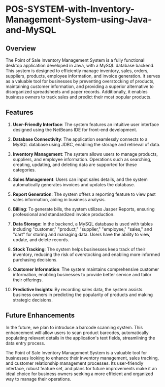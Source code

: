 # POS-SYSTEM-with-Inventory-Management-System-using-Java-and-MySQL

## Overview

The Point of Sale Inventory Management System is a fully functional desktop application developed in Java, with a MySQL database backend. This system is designed to efficiently manage inventory, sales, orders, suppliers, products, employee information, and invoice generation. It serves as a valuable tool for businesses by preventing overstocking of products, maintaining customer information, and providing a superior alternative to disorganized spreadsheets and paper records. Additionally, it enables business owners to track sales and predict their most popular products.

## Features

1. **User-Friendly Interface**: The system features an intuitive user interface designed using the NetBeans IDE for front-end development.

2. **Database Connectivity**: The application seamlessly connects to a MySQL database using JDBC, enabling the storage and retrieval of data.

3. **Inventory Management**: The system allows users to manage products, suppliers, and employee information. Operations such as searching, creating, updating, and deleting data are supported for these categories.

4. **Sales Management**: Users can input sales details, and the system automatically generates invoices and updates the database.

5. **Report Generation**: The system offers a reporting feature to view past sales information, aiding in business analysis.

6. **Billing**: To generate bills, the system utilizes Jasper Reports, ensuring professional and standardized invoice production.

7. **Data Storage**: In the backend, a MySQL database is used with tables including "customer," "product," "supplier," "employee," "sales," and "cart" for storing and managing data. Users have the ability to view, update, and delete records.

8. **Stock Tracking**: The system helps businesses keep track of their inventory, reducing the risk of overstocking and enabling more informed purchasing decisions.

9. **Customer Information**: The system maintains comprehensive customer information, enabling businesses to provide better service and tailor their offerings.

10. **Predictive Insights**: By recording sales data, the system assists business owners in predicting the popularity of products and making strategic decisions.

## Future Enhancements

In the future, we plan to introduce a barcode scanning system. This enhancement will allow users to scan product barcodes, automatically populating relevant details in the application's text fields, streamlining the data entry process.

The Point of Sale Inventory Management System is a valuable tool for businesses looking to enhance their inventory management, sales tracking, and customer relationship management processes. Its user-friendly interface, robust feature set, and plans for future improvements make it an ideal choice for business owners seeking a more efficient and organized way to manage their operations.
